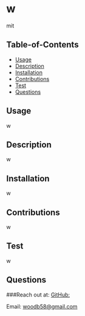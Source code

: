 

# w
mit

## Table-of-Contents
* [Usage](#usage)
* [Description](#description)
* [Installation](#installation)
* [Contributions](#contributions)
* [Test](#test)
* [Questions](#questions)

## Usage 
w

## Description
w

## Installation
w
 
## Contributions
w

## Test 
w


## Questions
###Reach out at:
 [GitHub:](https://github.com/woodb58)

 Email: woodb58@gmail.com    

    